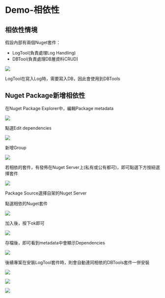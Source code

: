 # Demo-相依性

## 相依性情境

假設內部有兩個Nuget套件：

* LogTool\(負責處理Log Handling\)
* DBTool\(負責處理DB層資料CRUD\)

![](../../.gitbook/assets/image%20%2878%29.png)

LogTool在寫入Log時，需要寫入DB，因此會使用到DBTools

## Nuget Package新增相依性

在Nuget Package Explorer中，編輯Package metadata

![](../../.gitbook/assets/image%20%2870%29.png)

點選Edit dependencies

![](../../.gitbook/assets/image%20%2850%29.png)

新增Group

![](../../.gitbook/assets/image%20%2854%29.png)

若相依的套件，有發佈在Nuget Server上\(私有或公有都可\)，即可點選下方按紐選擇套件

![](../../.gitbook/assets/image%20%2876%29.png)

Package Source選擇自架的Nuget Server

點選相依的Nuget套件

![](../../.gitbook/assets/image%20%2872%29.png)

加入後，按下ok即可

![](../../.gitbook/assets/image%20%2884%29.png)

存檔後，即可看到metadata中會顯示Dependencies

![](../../.gitbook/assets/image%20%2829%29.png)

後續專案在安裝LogTool套件時，則會自動連同相依的DBTools套件一併安裝

![](../../.gitbook/assets/image%20%2859%29.png)

![](../../.gitbook/assets/image%20%2839%29.png)

![](../../.gitbook/assets/image%20%2874%29.png)


